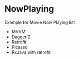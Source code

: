 # NowPlaying
Example for Movie Now Playing list
- MVVM
- Dagger 2
- Retrofit
- Picasso
- RxJava with retrofit
